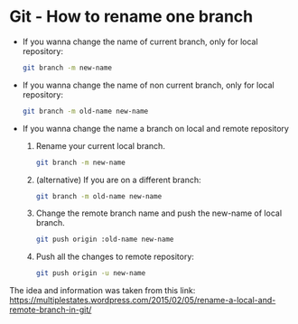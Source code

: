# Git - How to rename one branch

- If you wanna change the name of current branch, only for local repository:

    ```bash
    git branch -m new-name
    ```

- If you wanna change the name of non current branch, only for local repository:

    ```bash
    git branch -m old-name new-name
    ```

- If you wanna change the name a branch on local and remote repository

    1. Rename your current local branch.

        ```bash
        git branch -m new-name
        ```

    1. (alternative) If you are on a different branch:
        
        ```bash
        git branch -m old-name new-name
        ```

    2. Change the remote branch name and push the new-name of local branch.

        ```bash
        git push origin :old-name new-name
        ```

    3. Push all the changes to remote repository:

        ```bash
        git push origin -u new-name
        ```

The idea and information was taken from this link: https://multiplestates.wordpress.com/2015/02/05/rename-a-local-and-remote-branch-in-git/
